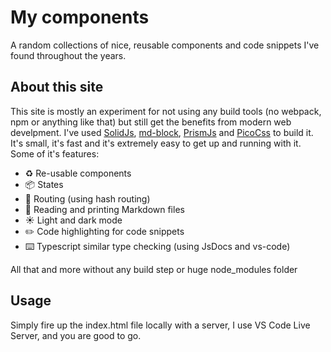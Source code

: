 # My components

A random collections of nice, reusable components and code snippets I've found throughout the years.

## About this site

This site is mostly an experiment for not using any build tools (no webpack, npm or anything like that) but still get the benefits from modern web develpment. I've used [SolidJs](https://https://www.solidjs.com), [md-block](https://md-block.verou.me), [PrismJs](https://prismjs.com) and [PicoCss](https://picocss.com) to build it. It's small, it's fast and it's extremely easy to get up and running with it. Some of it's features:

-   ♻️ Re-usable components
-   📦 States
-   🔀 Routing (using hash routing)
-   📙 Reading and printing Markdown files
-   ☀️ Light and dark mode
-   ✏️ Code highlighting for code snippets
-   ⌨️ Typescript similar type checking (using JsDocs and vs-code)

All that and more without any build step or huge node_modules folder

## Usage

Simply fire up the index.html file locally with a server, I use VS Code Live Server, and you are good to go.
